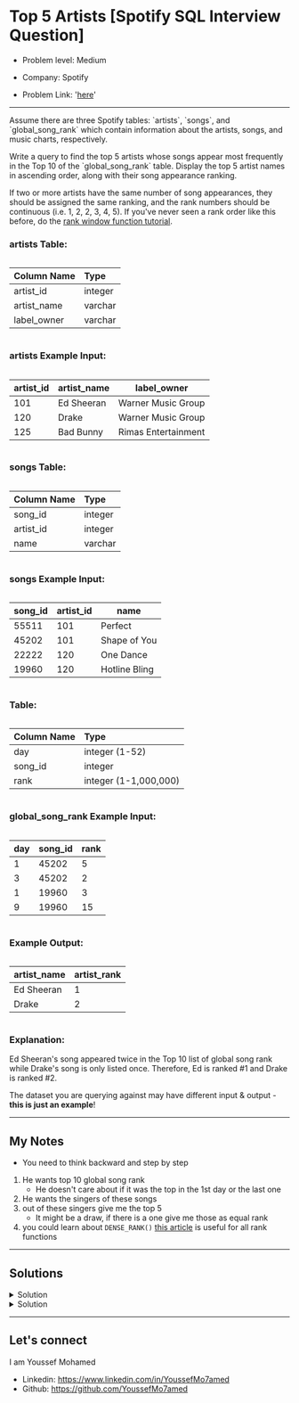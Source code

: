 # Top 5 Artists [Spotify SQL Interview Question]

- Problem level: Medium

- Company: Spotify
- Problem Link: '[here](https://datalemur.com/questions/top-fans-rank?referralCode=256wYou1)'

---
<p>Assume there are three Spotify tables: `artists`, `songs`, and `global_song_rank` which contain information about the artists, songs, and music charts, respectively.</p>
<p>Write a query to find the top 5 artists whose songs appear most frequently in the Top 10 of the `global_song_rank` table. Display the top 5 artist names in ascending order, along with their song appearance ranking.</p>
<p>If two or more artists have the same number of song appearances, they should be assigned the same ranking, and the rank numbers should be continuous (i.e. 1, 2, 2, 3, 4, 5). If you've never seen a rank order like this before, do the <a href="https://datalemur.com/sql-tutorial/sql-rank-dense_rank-row_number-window-function" rel="noopener noreferrer" target="_blank">rank window function tutorial</a>.</p>
<h3> artists Table:</h3>
<div style="overflow-x:auto;margin-bottom:10px"><table><thead><tr><th style="text-align:left"><strong>Column Name</strong></th><th style="text-align:left"><strong>Type</strong></th></tr></thead><tbody><tr><td style="text-align:left">artist_id</td><td style="text-align:left">integer</td></tr><tr><td style="text-align:left">artist_name</td><td style="text-align:left">varchar</td></tr><tr><td style="text-align:left">label_owner</td><td style="text-align:left">varchar</td></tr></tbody></table></div>
<h3>artists Example Input:</h3>
<div style="overflow-x:auto;margin-bottom:10px"><table><thead><tr><th><strong>artist_id</strong></th><th><strong>artist_name</strong></th><th><strong>label_owner</strong></th></tr></thead><tbody><tr><td>101</td><td>Ed Sheeran</td><td>Warner Music Group</td></tr><tr><td>120</td><td>Drake</td><td>Warner Music Group</td></tr><tr><td>125</td><td>Bad Bunny</td><td>Rimas Entertainment</td></tr></tbody></table></div>
<h3>songs Table:</h3>
<div style="overflow-x:auto;margin-bottom:10px"><table><thead><tr><th style="text-align:left"><strong>Column Name</strong></th><th style="text-align:left"><strong>Type</strong></th></tr></thead><tbody><tr><td style="text-align:left">song_id</td><td style="text-align:left">integer</td></tr><tr><td style="text-align:left">artist_id</td><td style="text-align:left">integer</td></tr><tr><td style="text-align:left">name</td><td style="text-align:left">varchar</td></tr></tbody></table></div>
<h3>songs Example Input:</h3>
<div style="overflow-x:auto;margin-bottom:10px"><table><thead><tr><th><strong>song_id</strong></th><th><strong>artist_id</strong></th><th><strong>name</strong></th></tr></thead><tbody><tr><td>55511</td><td>101</td><td>Perfect</td></tr><tr><td>45202</td><td>101</td><td>Shape of You</td></tr><tr><td>22222</td><td>120</td><td>One Dance</td></tr><tr><td>19960</td><td>120</td><td>Hotline Bling</td></tr></tbody></table></div>
<h3> Table:</h3>
<div style="overflow-x:auto;margin-bottom:10px"><table><thead><tr><th style="text-align:left"><strong>Column Name</strong></th><th style="text-align:left"><strong>Type</strong></th></tr></thead><tbody><tr><td style="text-align:left">day</td><td style="text-align:left">integer (1-52)</td></tr><tr><td style="text-align:left">song_id</td><td style="text-align:left">integer</td></tr><tr><td style="text-align:left">rank</td><td style="text-align:left">integer (1-1,000,000)</td></tr></tbody></table></div>
<h3>global_song_rank Example Input:</h3>
<div style="overflow-x:auto;margin-bottom:10px"><table><thead><tr><th style="text-align:left"><strong>day</strong></th><th style="text-align:left"><strong>song_id</strong></th><th style="text-align:left"><strong>rank</strong></th></tr></thead><tbody><tr><td style="text-align:left">1</td><td style="text-align:left">45202</td><td style="text-align:left">5</td></tr><tr><td style="text-align:left">3</td><td style="text-align:left">45202</td><td style="text-align:left">2</td></tr><tr><td style="text-align:left">1</td><td style="text-align:left">19960</td><td style="text-align:left">3</td></tr><tr><td style="text-align:left">9</td><td style="text-align:left">19960</td><td style="text-align:left">15</td></tr></tbody></table></div>
<h3> Example Output:</h3>
<div style="overflow-x:auto;margin-bottom:10px"><table><thead><tr><th style="text-align:left"><strong>artist_name</strong></th><th style="text-align:left"><strong>artist_rank</strong></th></tr></thead><tbody><tr><td style="text-align:left">Ed Sheeran</td><td style="text-align:left">1</td></tr><tr><td style="text-align:left">Drake</td><td style="text-align:left">2</td></tr></tbody></table></div>
<h3>Explanation:</h3>
<p>Ed Sheeran's song appeared twice in the Top 10 list of global song rank while Drake's song is only listed once. Therefore, Ed is ranked #1 and Drake is ranked #2.</p>
<p>The dataset you are querying against may have different input &amp; output - <strong>this is just an example</strong>!</p>

---

## My Notes

- You need to think backward and step by step

1. He wants top 10 global song rank
    - He doesn't care about if it was the top in the 1st day or the last one
2. He wants the singers of these songs
3. out of these singers give me the top 5
    - It might be a draw, if there is a one give me those as equal rank
4. you could learn about `DENSE_RANK()` [this article](https://www.sqlshack.com/overview-of-sql-rank-functions/) is useful for all rank functions

---

## Solutions

<details>
<summary> Solution </summary>
read the Notes first
you could learn about `DENSE_RANK()` [this article](https://www.sqlshack.com/overview-of-sql-rank-functions/) is useful for all rank functions

```sql
-- top 10 global songs
with top_10_by_id as (
    SELECT
        s.song_id song_id,
        COUNT(1) occ
    from
        global_song_rank gsr
        JOIN songs s on s.song_id = gsr.song_id
    WHERE
        rank <= 10
    GROUP BY
        s.song_id
),
-- merged these songs with `songs` table so i can get artist_id which i will use later
top_10 as (
    SELECT
        s.song_id,
        artist_id,
        occ
    FROM
        songs s
        JOIN top_10_by_id t on s.song_id = t.song_id
),
-- there might be songs share the same artist, so we need to sum the occurrence of artist songs
top_artist_with_occurrence as (
    SELECT
        artist_id,
        SUM(occ) occurrence
    FROM
        top_10
    GROUP BY
        artist_id
),
-- rank each artist by the number of occurrence in desc order
top_artist_with_rank as (
    select
        artist_name,
        DENSE_RANK() OVER(
            ORDER BY
                occurrence DESC
        ) artist_rank
    from
        top_artist_with_occurrence t
        join artists a on t.artist_id = a.artist_id
)
-- We want the top 5
SELECT
    artist_name,
    artist_rank
from
    top_artist_with_rank
WHERE
    artist_rank <= 5 

```

</details>

<details>
<summary> Solution </summary>
website solution

read the Notes first
you could learn about `DENSE_RANK()` [this article](https://www.sqlshack.com/overview-of-sql-rank-functions/) is useful for all rank functions

```sql
WITH top_10_cte AS (
    SELECT
        artists.artist_name,
        DENSE_RANK() OVER (
            ORDER BY
                COUNT(songs.song_id) DESC
        ) AS artist_rank
    FROM
        artists
        INNER JOIN songs ON artists.artist_id = songs.artist_id
        INNER JOIN global_song_rank AS ranking ON songs.song_id = ranking.song_id
    WHERE
        ranking.rank <= 10
    GROUP BY
        artists.artist_name
)
SELECT
    artist_name,
    artist_rank
FROM
    top_10_cte
WHERE
    artist_rank <= 5;

```

</details>

---

## Let's connect

I am Youssef Mohamed

- Linkedin: <https://www.linkedin.com/in/YoussefMo7amed>
- Github: <https://github.com/YoussefMo7amed>
